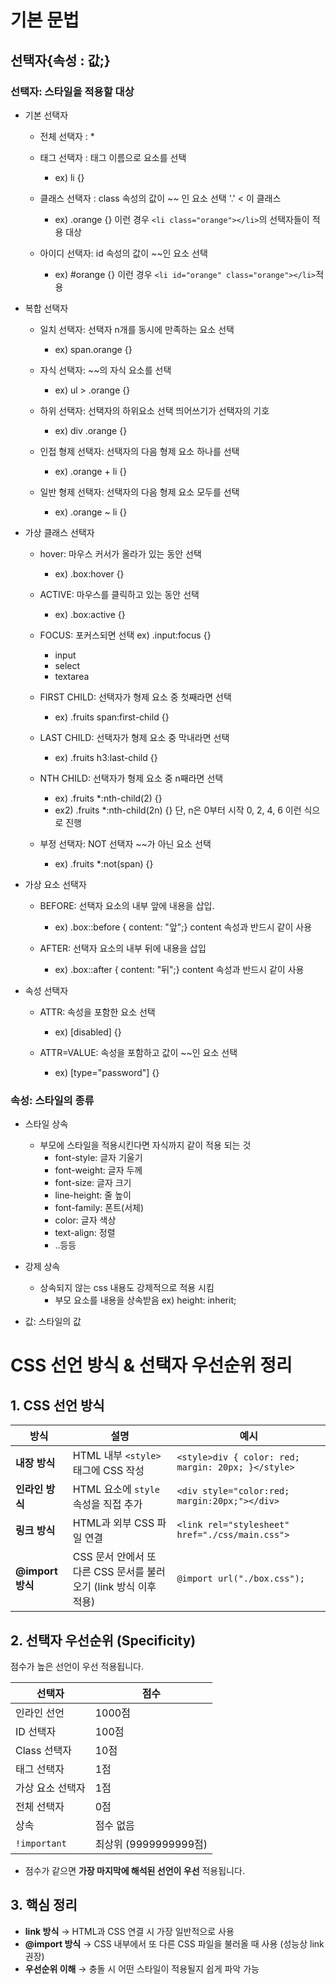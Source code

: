 # 기본 문법
## 선택자{속성 : 값;}

### 선택자: 스타일을 적용할 대상

  - 기본 선택자
      - 전체 선택자 : *
      - 태그 선택자 : 태그 이름으로 요소를 선택
        - ex) li {}
          
      - 클래스 선택자 : class 속성의 값이 ~~ 인 요소 선택 '.' < 이 클래스
        - ex) .orange {} 이런 경우 `<li class="orange"></li>`의 선택자들이 적용 대상
          
      - 아이디 선택자: id 속성의 값이 ~~인 요소 선택
        - ex) #orange {} 이런 경우 `<li id="orange" class="orange"></li>`적용
          
  - 복합 선택자
      - 일치 선택자: 선택자 n개를 동시에 만족하는 요소 선택
        - ex) span.orange {}
          
      - 자식 선택자: ~~의 자식 요소를 선택
        - ex) ul > .orange {}
          
      - 하위 선택자: 선택자의 하위요소 선택 띄어쓰기가 선택자의 기호
        - ex) div .orange {}
        
      - 인접 형제 선택자: 선택자의 다음 형제 요소 하나를 선택
        - ex) .orange + li {}
        
      - 일반 형제 선택자: 선택자의 다음 형제 요소 모두를 선택
        - ex) .orange ~ li {}
          
  - 가상 클래스 선택자
      - hover: 마우스 커서가 올라가 있는 동안 선택
        - ex) .box:hover {}
          
      - ACTIVE: 마우스를 클릭하고 있는 동안 선택
        - ex) .box:active {}
          
      - FOCUS: 포커스되면 선택
      ex) .input:focus {}
          - input
          - select
          - textarea
            
      - FIRST CHILD: 선택자가 형제 요소 중 첫째라면 선택
        - ex) .fruits span:first-child {}
          
      - LAST CHILD: 선택자가 형제 요소 중 막내라면 선택
        - ex) .fruits h3:last-child {}
          
      - NTH CHILD: 선택자가 형제 요소 중 n째라면 선택
        - ex) .fruits *:nth-child(2) {}
        - ex2) .fruits *:nth-child(2n) {} 단, n은 0부터 시작 0, 2, 4, 6 이런 식으로 진행
          
      - 부정 선택자: NOT 선택자 ~~가 아닌 요소 선택
        - ex) .fruits *:not(span) {}
          
  - 가상 요소 선택자
      - BEFORE: 선택자 요소의 내부 앞에 내용을 삽입.
        - ex) .box::before { content: "앞";} content 속성과 반드시 같이 사용
        
      - AFTER: 선택자 요소의 내부 뒤에 내용을 삽입
        - ex) .box::after { content: "뒤";} content 속성과 반드시 같이 사용
        
  - 속성 선택자
      - ATTR: 속성을 포함한 요소 선택
        - ex) [disabled] {}
        
      - ATTR=VALUE: 속성을 포함하고 값이 ~~인 요소 선택
        - ex) [type="password"] {}
        
### 속성: 스타일의 종류
  - 스타일 상속
      - 부모에 스타일을 적용시킨다면 자식까지 같이 적용 되는 것
          - font-style: 글자 기울기
          - font-weight: 글자 두께
          - font-size: 글자 크기
          - line-height: 줄 높이
          - font-family: 폰트(서체)
          - color: 글자 색상
          - text-align: 정렬
          - ..등등
          
  - 강제 상속
      - 상속되지 않는 css 내용도 강제적으로 적용 시킴
          - 부모 요소를 내용을 상속받음
          ex) height: inherit;
          
- 값: 스타일의 값

    
# CSS 선언 방식 & 선택자 우선순위 정리

## 1. CSS 선언 방식

| 방식 | 설명 | 예시 |
|-------|-------|-------|
| **내장 방식** | HTML 내부 `<style>` 태그에 CSS 작성 | `<style>div { color: red; margin: 20px; }</style>` |
| **인라인 방식** | HTML 요소에 `style` 속성을 직접 추가 | `<div style="color:red; margin:20px;"></div>` |
| **링크 방식** | HTML과 외부 CSS 파일 연결 | `<link rel="stylesheet" href="./css/main.css">` |
| **@import 방식** | CSS 문서 안에서 또 다른 CSS 문서를 불러오기 (link 방식 이후 적용) | `@import url("./box.css");` |


## 2. 선택자 우선순위 (Specificity)

점수가 높은 선언이 우선 적용됩니다.

| 선택자 | 점수 |
|---------|-------|
| 인라인 선언 | 1000점 |
| ID 선택자 | 100점 |
| Class 선택자 | 10점 |
| 태그 선택자 | 1점 |
| 가상 요소 선택자 | 1점 |
| 전체 선택자 | 0점 |
| 상속 | 점수 없음 |
| `!important` | 최상위 (9999999999점) |

- 점수가 같으면 **가장 마지막에 해석된 선언이 우선** 적용됩니다.


## 3. 핵심 정리

- **link 방식** → HTML과 CSS 연결 시 가장 일반적으로 사용  
- **@import 방식** → CSS 내부에서 또 다른 CSS 파일을 불러올 때 사용 (성능상 link 권장)  
- **우선순위 이해** → 충돌 시 어떤 스타일이 적용될지 쉽게 파악 가능  

